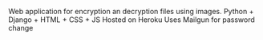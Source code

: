 Web application for encryption an decryption files using images.
Python + Django + HTML + CSS + JS
Hosted on Heroku
Uses Mailgun for password change
